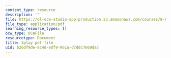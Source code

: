 ```yaml
---
content_type: resource
description: ''
file: https://ol-ocw-studio-app-production.s3.amazonaws.com/courses/8-01sc-classical-mechanics-fall-2016/b26df9de8c4dedf9961ad7ddc7660da5_IWD-Aue6aIk.pdf
file_type: application/pdf
learning_resource_types: []
ocw_type: OCWFile
resourcetype: Document
title: 3play pdf file
uid: b26df9de-8c4d-edf9-961a-d7ddc7660da5
---
```

